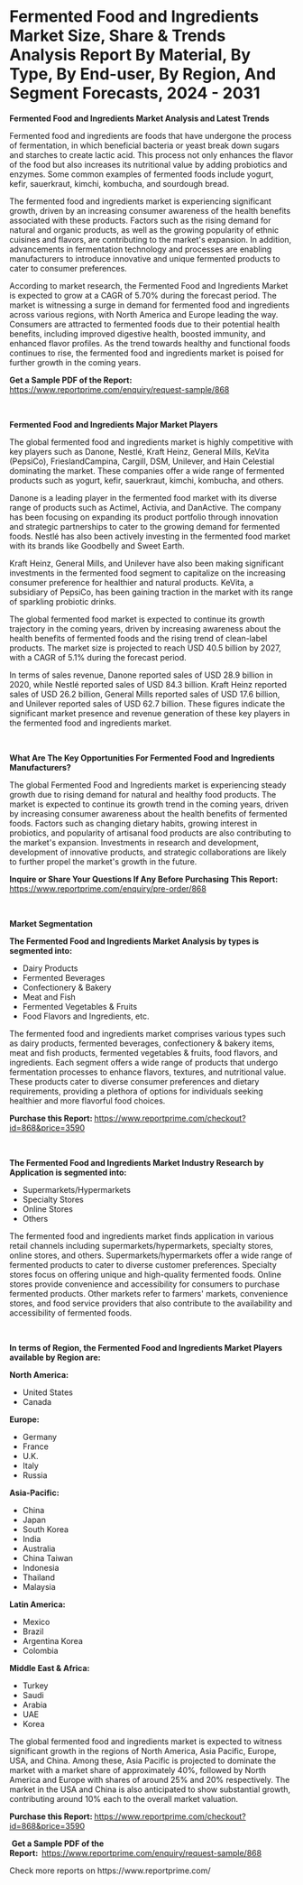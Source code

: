 <p><h1>Fermented Food and Ingredients Market Size, Share & Trends Analysis Report By Material, By Type, By End-user, By Region, And Segment Forecasts, 2024 - 2031</h1></p><p><strong>Fermented Food and Ingredients Market Analysis and Latest Trends</strong></p>
<p><p>Fermented food and ingredients are foods that have undergone the process of fermentation, in which beneficial bacteria or yeast break down sugars and starches to create lactic acid. This process not only enhances the flavor of the food but also increases its nutritional value by adding probiotics and enzymes. Some common examples of fermented foods include yogurt, kefir, sauerkraut, kimchi, kombucha, and sourdough bread.</p><p>The fermented food and ingredients market is experiencing significant growth, driven by an increasing consumer awareness of the health benefits associated with these products. Factors such as the rising demand for natural and organic products, as well as the growing popularity of ethnic cuisines and flavors, are contributing to the market's expansion. In addition, advancements in fermentation technology and processes are enabling manufacturers to introduce innovative and unique fermented products to cater to consumer preferences.</p><p>According to market research, the Fermented Food and Ingredients Market is expected to grow at a CAGR of 5.70% during the forecast period. The market is witnessing a surge in demand for fermented food and ingredients across various regions, with North America and Europe leading the way. Consumers are attracted to fermented foods due to their potential health benefits, including improved digestive health, boosted immunity, and enhanced flavor profiles. As the trend towards healthy and functional foods continues to rise, the fermented food and ingredients market is poised for further growth in the coming years.</p></p>
<p><strong>Get a Sample PDF of the Report:&nbsp;</strong> <a href="https://www.reportprime.com/enquiry/request-sample/868">https://www.reportprime.com/enquiry/request-sample/868</a></p>
<p>&nbsp;</p>
<p><strong>Fermented Food and Ingredients Major Market Players</strong></p>
<p><p>The global fermented food and ingredients market is highly competitive with key players such as Danone, Nestlé, Kraft Heinz, General Mills, KeVita (PepsiCo), FrieslandCampina, Cargill, DSM, Unilever, and Hain Celestial dominating the market. These companies offer a wide range of fermented products such as yogurt, kefir, sauerkraut, kimchi, kombucha, and others.</p><p>Danone is a leading player in the fermented food market with its diverse range of products such as Actimel, Activia, and DanActive. The company has been focusing on expanding its product portfolio through innovation and strategic partnerships to cater to the growing demand for fermented foods. Nestlé has also been actively investing in the fermented food market with its brands like Goodbelly and Sweet Earth.</p><p>Kraft Heinz, General Mills, and Unilever have also been making significant investments in the fermented food segment to capitalize on the increasing consumer preference for healthier and natural products. KeVita, a subsidiary of PepsiCo, has been gaining traction in the market with its range of sparkling probiotic drinks.</p><p>The global fermented food market is expected to continue its growth trajectory in the coming years, driven by increasing awareness about the health benefits of fermented foods and the rising trend of clean-label products. The market size is projected to reach USD 40.5 billion by 2027, with a CAGR of 5.1% during the forecast period.</p><p>In terms of sales revenue, Danone reported sales of USD 28.9 billion in 2020, while Nestlé reported sales of USD 84.3 billion. Kraft Heinz reported sales of USD 26.2 billion, General Mills reported sales of USD 17.6 billion, and Unilever reported sales of USD 62.7 billion. These figures indicate the significant market presence and revenue generation of these key players in the fermented food and ingredients market.</p></p>
<p>&nbsp;</p>
<p><strong>What Are The Key Opportunities For Fermented Food and Ingredients Manufacturers?</strong></p>
<p><p>The global Fermented Food and Ingredients market is experiencing steady growth due to rising demand for natural and healthy food products. The market is expected to continue its growth trend in the coming years, driven by increasing consumer awareness about the health benefits of fermented foods. Factors such as changing dietary habits, growing interest in probiotics, and popularity of artisanal food products are also contributing to the market's expansion. Investments in research and development, development of innovative products, and strategic collaborations are likely to further propel the market's growth in the future.</p></p>
<p><strong>Inquire or Share Your Questions If Any Before Purchasing This Report:</strong> <a href="https://www.reportprime.com/enquiry/pre-order/868">https://www.reportprime.com/enquiry/pre-order/868</a></p>
<p>&nbsp;</p>
<p><strong>Market Segmentation</strong></p>
<p><strong>The Fermented Food and Ingredients Market Analysis by types is segmented into:</strong></p>
<p><ul><li>Dairy Products</li><li>Fermented Beverages</li><li>Confectionery & Bakery</li><li>Meat and Fish</li><li>Fermented Vegetables & Fruits</li><li>Food Flavors and Ingredients, etc.</li></ul></p>
<p><p>The fermented food and ingredients market comprises various types such as dairy products, fermented beverages, confectionery & bakery items, meat and fish products, fermented vegetables & fruits, food flavors, and ingredients. Each segment offers a wide range of products that undergo fermentation processes to enhance flavors, textures, and nutritional value. These products cater to diverse consumer preferences and dietary requirements, providing a plethora of options for individuals seeking healthier and more flavorful food choices.</p></p>
<p><strong>Purchase this Report:&nbsp;</strong><a href="https://www.reportprime.com/checkout?id=868&price=3590">https://www.reportprime.com/checkout?id=868&price=3590</a></p>
<p>&nbsp;</p>
<p><strong>The Fermented Food and Ingredients Market Industry Research by Application is segmented into:</strong></p>
<p><ul><li>Supermarkets/Hypermarkets</li><li>Specialty Stores</li><li>Online Stores</li><li>Others</li></ul></p>
<p><p>The fermented food and ingredients market finds application in various retail channels including supermarkets/hypermarkets, specialty stores, online stores, and others. Supermarkets/hypermarkets offer a wide range of fermented products to cater to diverse customer preferences. Specialty stores focus on offering unique and high-quality fermented foods. Online stores provide convenience and accessibility for consumers to purchase fermented products. Other markets refer to farmers' markets, convenience stores, and food service providers that also contribute to the availability and accessibility of fermented foods.</p></p>
<p>&nbsp;</p>
<p><strong>In terms of Region, the Fermented Food and Ingredients Market Players available by Region are:</strong></p>
<p>
    <p> <strong> North America: </strong>
        <ul>
            <li>United States</li>
            <li>Canada</li>
        </ul>
        </p> 
    <p> <strong> Europe: </strong>
        <ul>
            <li>Germany</li>
            <li>France</li>
            <li>U.K.</li>
            <li>Italy</li>
            <li>Russia</li>
        </ul>
        </p> 
    <p> <strong> Asia-Pacific: </strong>
        <ul>
            <li>China</li>
            <li>Japan</li>
            <li>South Korea</li>
            <li>India</li>
            <li>Australia</li>
            <li>China Taiwan</li>
            <li>Indonesia</li>
            <li>Thailand</li>
            <li>Malaysia</li>
        </ul>
        </p> 
    <p> <strong> Latin America: </strong>
        <ul>
            <li>Mexico</li>
            <li>Brazil</li>
            <li>Argentina Korea</li>
            <li>Colombia</li>
        </ul>
        </p> 
    <p> <strong> Middle East & Africa: </strong>
        <ul>
            <li>Turkey</li>
            <li>Saudi</li>
            <li>Arabia</li>
            <li>UAE</li>
            <li>Korea</li>
        </ul>
    </p>
    </p>
<p><p>The global fermented food and ingredients market is expected to witness significant growth in the regions of North America, Asia Pacific, Europe, USA, and China. Among these, Asia Pacific is projected to dominate the market with a market share of approximately 40%, followed by North America and Europe with shares of around 25% and 20% respectively. The market in the USA and China is also anticipated to show substantial growth, contributing around 10% each to the overall market valuation.</p></p>
<p><strong>Purchase this Report: </strong><a href="https://www.reportprime.com/checkout?id=868&price=3590">https://www.reportprime.com/checkout?id=868&price=3590</a></p>
<p>&nbsp;<strong>Get a Sample PDF of the Report:&nbsp;&nbsp;</strong><a href="https://www.reportprime.com/enquiry/request-sample/868">https://www.reportprime.com/enquiry/request-sample/868</a></p>
<p><strong></strong></p>
<p>Check more reports on https://www.reportprime.com/</p>